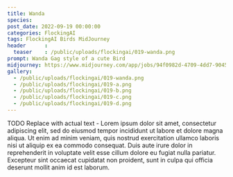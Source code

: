 ```yaml
---
title: Wanda
species: 
post_date: 2022-09-19 00:00:00
categories: FlockingAI
tags: FlockingAI Birds MidJourney 
header      :
  teaser    : /public/uploads/flockingai/019-wanda.png
prompt: Wanda Gag style of a cute Bird
midjourney: https://www.midjourney.com/app/jobs/94f0982d-4709-4dd7-9045-570ab3ec1bab
gallery: 
  - /public/uploads/flockingai/019-wanda.png
  - /public/uploads/flockingai/019-a.png
  - /public/uploads/flockingai/019-b.png
  - /public/uploads/flockingai/019-c.png
  - /public/uploads/flockingai/019-d.png
---
```


TODO Replace with actual text - Lorem ipsum dolor sit amet, consectetur adipiscing elit, sed do eiusmod tempor incididunt ut labore et dolore magna aliqua. Ut enim ad minim veniam, quis nostrud exercitation ullamco laboris nisi ut aliquip ex ea commodo consequat. Duis aute irure dolor in reprehenderit in voluptate velit esse cillum dolore eu fugiat nulla pariatur. Excepteur sint occaecat cupidatat non proident, sunt in culpa qui officia deserunt mollit anim id est laborum.
